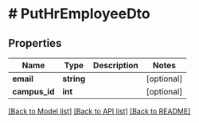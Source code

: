 # # PutHrEmployeeDto

## Properties

Name | Type | Description | Notes
------------ | ------------- | ------------- | -------------
**email** | **string** |  | [optional]
**campus_id** | **int** |  | [optional]

[[Back to Model list]](../../README.md#models) [[Back to API list]](../../README.md#endpoints) [[Back to README]](../../README.md)
